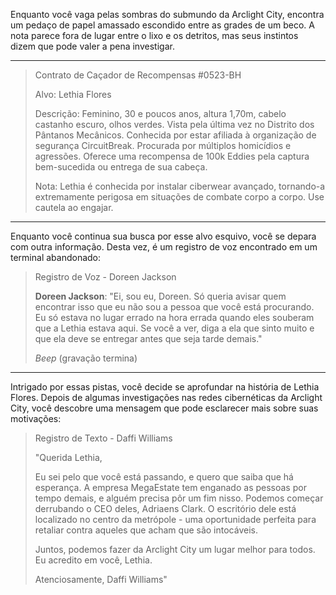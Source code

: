 Enquanto você vaga pelas sombras do submundo da Arclight City, encontra um pedaço de papel amassado escondido entre as grades de um beco. A nota parece fora de lugar entre o lixo e os detritos, mas seus instintos dizem que pode valer a pena investigar.

---

> Contrato de Caçador de Recompensas #0523-BH
>
> Alvo: Lethia Flores
>
> Descrição: Feminino, 30 e poucos anos, altura 1,70m, cabelo castanho escuro, olhos verdes. Vista pela última vez no Distrito dos Pântanos Mecânicos. Conhecida por estar afiliada à organização de segurança CircuitBreak. Procurada por múltiplos homicídios e agressões. Oferece uma recompensa de 100k Eddies pela captura bem-sucedida ou entrega de sua cabeça.
>
> Nota: Lethia é conhecida por instalar ciberwear avançado, tornando-a extremamente perigosa em situações de combate corpo a corpo. Use cautela ao engajar.

---

Enquanto você continua sua busca por esse alvo esquivo, você se depara com outra informação. Desta vez, é um registro de voz encontrado em um terminal abandonado:

> Registro de Voz - Doreen Jackson
>
> **Doreen Jackson**: "Ei, sou eu, Doreen. Só queria avisar quem encontrar isso que eu não sou a pessoa que você está procurando. Eu só estava no lugar errado na hora errada quando eles souberam que a Lethia estava aqui. Se você a ver, diga a ela que sinto muito e que ela deve se entregar antes que seja tarde demais."
>
> _Beep_ (gravação termina)

---

Intrigado por essas pistas, você decide se aprofundar na história de Lethia Flores. Depois de algumas investigações nas redes cibernéticas da Arclight City, você descobre uma mensagem que pode esclarecer mais sobre suas motivações:

> Registro de Texto - Daffi Williams
>
> "Querida Lethia,
>
> Eu sei pelo que você está passando, e quero que saiba que há esperança. A empresa MegaEstate tem enganado as pessoas por tempo demais, e alguém precisa pôr um fim nisso. Podemos começar derrubando o CEO deles, Adriaens Clark. O escritório dele está localizado no centro da metrópole - uma oportunidade perfeita para retaliar contra aqueles que acham que são intocáveis.
>
> Juntos, podemos fazer da Arclight City um lugar melhor para todos. Eu acredito em você, Lethia.
>
> Atenciosamente,
> Daffi Williams"
